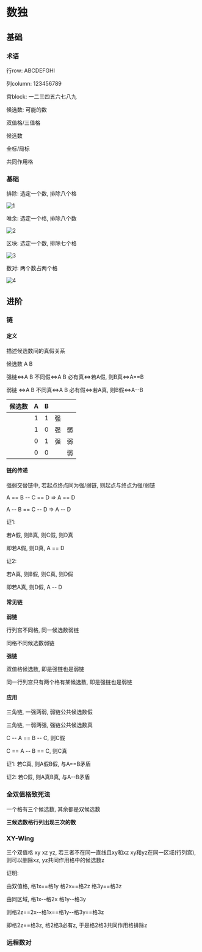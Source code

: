 # 数独

## 基础

### 术语

行row: ABCDEFGHI

列column: 123456789

宫block: 一二三四五六七八九

候选数: 可能的数

双值格/三值格

候选数

全标/局标

共同作用格

### 基础

排除: 选定一个数, 排除八个格

![1](D:\数独\1.png)

唯余: 选定一个格, 排除八个数

![2](D:\数独\2.png)

区块: 选定一个数, 排除七个格

![3](D:\数独\3.png)

数对:  两个数占两个格 

![4](D:\数独\4.png)

## 进阶

### 链

#### 定义

描述候选数间的真假关系

候选数 A B

强链$\iff$A B 不同假$\iff$A B 必有真$\iff$若A假, 则B真$\iff$A==B

弱链 $\iff$A B 不同真$\iff$A B 必有假$\iff$若A真, 则B假$\iff$A--B

| 候选数 |  A   |  B   |      |      |
| :----: | :--: | :--: | :--: | :--: |
|        |  1   |  1   |  强  |      |
|        |  1   |  0   |  强  |  弱  |
|        |  0   |  1   |  强  |  弱  |
|        |  0   |  0   |      |  弱  |

#### 链的传递

强弱交替链中, 若起点终点同为强/弱链, 则起点与终点为强/弱链

A == B -- C == D $\Rightarrow$ A == D

A -- B == C -- D $\Rightarrow$ A -- D

证1:

若A假, 则B真, 则C假, 则D真

即若A假, 则D真, A == D

证2:

若A真, 则B假, 则C真, 则D假

即若A真, 则D假, A -- D

#### 常见链

**弱链**

行列宫不同格, 同一候选数弱链

同格不同候选数弱链

**强链**

双值格候选数, 即是强链也是弱链

同一行列宫只有两个格有某候选数, 即是强链也是弱链

#### 应用

三角链, 一强两弱, 弱链公共候选数假

三角链, 一弱两强, 强链公共候选数真

C -- A == B -- C, 则C假

C == A -- B == C, 则C真

证1: 若C真, 则A假B假, 与A==B矛盾

证2: 若C假, 则A真B真, 与A--B矛盾

### 全双值格致死法

一个格有三个候选数, 其余都是双候选数

**三候选数格行列出现三次的数**

### XY-Wing

三个双值格 xy xz yz, 若三者不在同一直线且xy和xz xy和yz在同一区域(行列宫), 则可以删除xz, yz共同作用格中的候选数z

证明: 

由双值格, 格1x==格1y 格2x==格2z 格3y==格3z

由同区域, 格1x--格2x 格1y--格3y

则格2z==2x--格1x==格1y--格3y==格3z

即格2z==格3z, 格2格3必有z, 于是格2格3共同作用格排除z

### 远程数对









